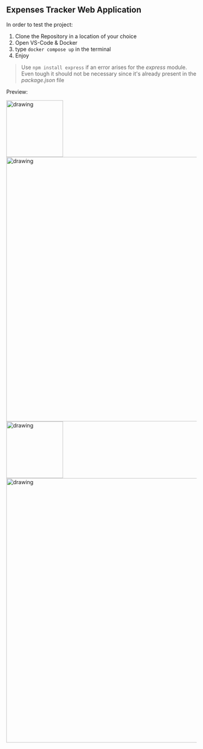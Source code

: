 ## Expenses Tracker Web Application

In order to test the project:
  1. Clone the Repository in a location of your choice
  2. Open VS-Code & Docker
  3. type `docker compose up` in the terminal
  4. Enjoy

> Use `npm install express` if an error arises for the *express* module. Even tough it should not be necessary since it's already present in the *package.json* file

Preview:

<img src="https://github.com/Fedrosauro/Expenses_Tracker/assets/67149530/255015d7-0a3c-4fef-95c4-850c13811809" alt="drawing" style="width:150px;"/>
<img src="https://github.com/Fedrosauro/Expenses_Tracker/assets/67149530/7e373fb6-9622-4105-841b-f57d2cd37dea" alt="drawing" style="width:700px;"/>
<img src="https://github.com/Fedrosauro/Expenses_Tracker/assets/67149530/151ccaa6-5550-411d-b867-905366777fc9" alt="drawing" style="width:150px;"/>
<img src="https://github.com/Fedrosauro/Expenses_Tracker/assets/67149530/b00dbbb4-bd2a-439e-8513-ff353c703f5b" alt="drawing" style="width:700px;"/>
